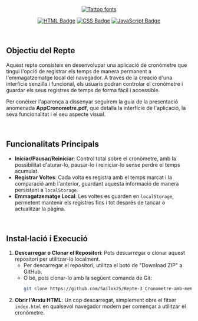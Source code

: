 <div align="center">
  <a href="https://www.fontspace.com/category/tattoo"><img src="https://see.fontimg.com/api/rf5/dEqR/NTVlZGE2YTljNGNlNDQ1ODk4N2UyMzYzMmUwNTFhMWUudHRm/Q3Jvbm9IdWI/lemon-jelly-personal-use.png?r=fs&h=67&w=1000&fg=248AF7&bg=FFFFFF&tb=1&s=67" alt="Tattoo fonts"></a>
  
  <a href="#"><img src="https://img.shields.io/badge/HTML-%23E34F26.svg?logo=html5&logoColor=white" alt="HTML Badge"/></a>
  <a href="#"><img src="https://img.shields.io/badge/CSS-1572B6?logo=css3&logoColor=fff" alt="CSS Badge"/></a>
  <a href="#"><img src="https://img.shields.io/badge/JavaScript-F7DF1E?logo=javascript&logoColor=000" alt="JavaScript Badge"/></a>
</div>

<br>

## Objectiu del Repte
Aquest repte consisteix en desenvolupar una aplicació de cronòmetre que tingui l'opció de registrar els temps de manera permanent a l'emmagatzematge local del navegador. A través de la creació d'una interfície senzilla i funcional, els usuaris podran controlar el cronòmetre i guardar els seus registres de temps de forma fàcil i accessible.

Per conèixer l'aparença a dissenyar seguirem la guia de la presentació anomenada **AppCronometre.pdf**, que detalla la interfície de l'aplicació, la seva funcionalitat i el seu aspecte visual.

<br>

## Funcionalitats Principals
- **Iniciar/Pausar/Reiniciar**: Control total sobre el cronòmetre, amb la possibilitat d'aturar-lo, pausar-lo i reiniciar-lo sense perdre el temps acumulat.
- **Registrar Voltes**: Cada volta es registra amb el temps marcat i la comparació amb l'anterior, guardant aquesta informació de manera persistent a `localStorage`.
- **Emmagatzematge Local**: Les voltes es guarden en `localStorage`, permetent mantenir els registres fins i tot després de tancar o actualitzar la pàgina.

<br>

## Instal·lació i Execució
1. **Descarregar o Clonar el Repositori**: Pots descarregar o clonar aquest repositori per utilitzar-lo localment.
   - Per descarregar el repositori, utilitza el botó de "Download ZIP" a GitHub.
   - O bé, pots clonar-lo amb la següent comanda de Git:
     ```bash
     git clone https://github.com/Sailok25/Repte-3_Cronometre-amb-memoria-local.git
     ```
2. **Obrir l'Arxiu HTML**: Un cop descarregat, simplement obre el fitxer `index.html` en qualsevol navegador modern per començar a utilitzar el cronòmetre.
